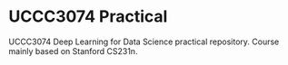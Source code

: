 # UCCC3074 Practical
UCCC3074 Deep Learning for Data Science practical repository.
Course mainly based on Stanford CS231n.
